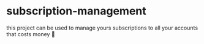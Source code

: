 # subscription-management
this project can be used to manage yours subscriptions to all your accounts that costs money 🤑
